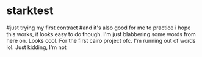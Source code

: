 # starktest
#just trying my first contract
#and it's also good for me to practice
i hope this works, it looks easy to do though. I'm just blabbering some words from here on. Looks cool. For the first cairo project ofc. I'm running out of words lol. Just kidding, I'm not 
